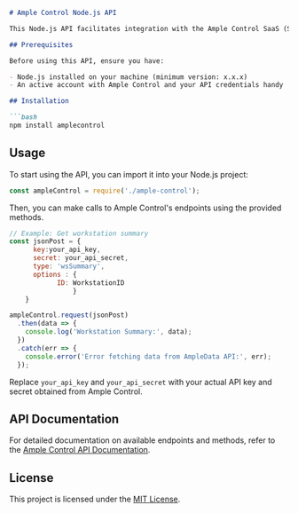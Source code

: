 
```markdown
# Ample Control Node.js API

This Node.js API facilitates integration with the Ample Control SaaS (Software as a Service) platform. Ample Control are a cutting-edge manufacturing software company dedicated to optimizing production efficiencies for Manufacturing companies.

## Prerequisites

Before using this API, ensure you have:

- Node.js installed on your machine (minimum version: x.x.x)
- An active account with Ample Control and your API credentials handy

## Installation

```bash
npm install amplecontrol
```


## Usage

To start using the API, you can import it into your Node.js project:

```javascript
const ampleControl = require('./ample-control');
```

Then, you can make calls to Ample Control's endpoints using the provided methods.

```javascript
// Example: Get workstation summary
const jsonPost = {
      key:your_api_key,
      secret: your_api_secret,
      type: 'wsSummary',
      options : {
            ID: WorkstationID
                }
    }

ampleControl.request(jsonPost)
  .then(data => {
    console.log('Workstation Summary:', data);
  })
  .catch(err => {
    console.error('Error fetching data from AmpleData API:', err);
  });


```

Replace `your_api_key` and `your_api_secret` with your actual API key and secret obtained from Ample Control.


## API Documentation

For detailed documentation on available endpoints and methods, refer to the [Ample Control API Documentation](https://amplecontrol.com/docs/).

## License

This project is licensed under the [MIT License](LICENSE).
